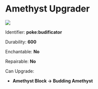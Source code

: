 # Amethyst Upgrader

![](https://github.com/ItsMePok/PFE/assets/136857747/bf38daf0-0b2d-4ab1-84c3-90155a045df6)

Identifier: **poke:budificator**

Durability: **600**

Enchantable: **No**

Repairable: **No**

Can Upgrade:

* **Amethyst Block -> Budding Amethyst**
